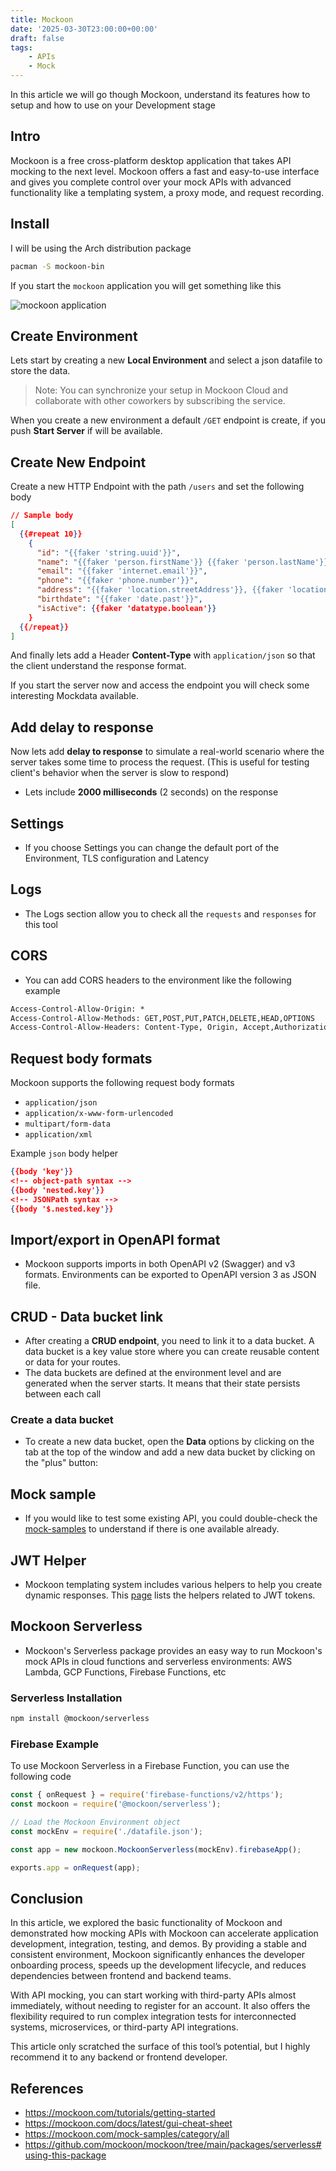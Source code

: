 ```yaml
---
title: Mockoon
date: '2025-03-30T23:00:00+00:00'
draft: false
tags:
    - APIs
    - Mock
---
```


In this article we will go though Mockoon, understand its features how to setup and how to use on your Development stage

## Intro ##

Mockoon is a free cross-platform desktop application that takes API mocking to the next level. Mockoon offers a fast and easy-to-use interface and gives you complete control over your mock APIs with advanced functionality like a templating system, a proxy mode, and request recording.

## Install ##

I will be using the Arch distribution package

```sh
pacman -S mockoon-bin
```

If you start the `mockoon` application you will get something like this

![mockoon application](/images/mockoon.png)

## Create Environment ##

Lets start by creating a new **Local Environment** and select a json datafile to store the data.

> Note: You can synchronize your setup in Mockoon Cloud and collaborate with other coworkers by subscribing the service.

When you create a new environment a default `/GET` endpoint is create, if you push **Start Server** if will be available. 

## Create New Endpoint ##

Create a new HTTP Endpoint with the path `/users` and set the following body

```json
// Sample body
[
  {{#repeat 10}}
    {
      "id": "{{faker 'string.uuid'}}",
      "name": "{{faker 'person.firstName'}} {{faker 'person.lastName'}}",
      "email": "{{faker 'internet.email'}}",
      "phone": "{{faker 'phone.number'}}",
      "address": "{{faker 'location.streetAddress'}}, {{faker 'location.city'}}, {{faker 'location.state' abbreviated=true}} {{faker 'location.zipCode'}}",
      "birthdate": "{{faker 'date.past'}}",
      "isActive": {{faker 'datatype.boolean'}}
    }
  {{/repeat}}
]
```

And finally lets add a Header **Content-Type** with `application/json` so that the client understand the response format.

If you start the server now and access the endpoint you will check some interesting Mockdata available.

## Add delay to response ##

Now lets add **delay to response** to simulate a real-world scenario where the server takes some time to process the request. (This is useful for testing client's behavior when the server is slow to respond)

* Lets include **2000 milliseconds** (2 seconds) on the response

## Settings ##

* If you choose Settings you can change the default port of the Environment, TLS configuration and Latency

## Logs ##

* The Logs section allow you to check all the `requests` and `responses` for this tool

## CORS ##

* You can add CORS headers to the environment like the following example

```txt
Access-Control-Allow-Origin: *
Access-Control-Allow-Methods: GET,POST,PUT,PATCH,DELETE,HEAD,OPTIONS
Access-Control-Allow-Headers: Content-Type, Origin, Accept,Authorization,Content-Length, X-Requested-With
```

## Request body formats ##

Mockoon supports the following request body formats

* `application/json`
* `application/x-www-form-urlencoded`
* `multipart/form-data`
* `application/xml`

Example `json` body helper

```json
{{body 'key'}}
<!-- object-path syntax -->
{{body 'nested.key'}}
<!-- JSONPath syntax -->
{{body '$.nested.key'}}
```

## Import/export in OpenAPI format ##

* Mockoon supports imports in both OpenAPI v2 (Swagger) and v3 formats. Environments can be exported to OpenAPI version 3 as JSON file.

## CRUD - Data bucket link ##

* After creating a **CRUD endpoint**, you need to link it to a data bucket. A data bucket is a key value store where you can create reusable content or data for your routes.
* The data buckets are defined at the environment level and are generated when the server starts. It means that their state persists between each call

### Create a data bucket ###

* To create a new data bucket, open the **Data** options by clicking on the tab at the top of the window and add a new data bucket by clicking on the "plus" button:

## Mock sample ##

* If you would like to test some existing API, you could double-check the [mock-samples](https://mockoon.com/mock-samples/category/all) to understand if there is one available already.

## JWT Helper ##

* Mockoon templating system includes various helpers to help you create dynamic responses. This [page](https://mockoon.com/docs/latest/templating/jwt-helpers) lists the helpers related to JWT tokens.

## Mockoon Serverless ##

* Mockoon's Serverless package provides an easy way to run Mockoon's mock APIs in cloud functions and serverless environments: AWS Lambda, GCP Functions, Firebase Functions, etc

### Serverless Installation ###

```sh
npm install @mockoon/serverless
```
### Firebase Example ###

To use Mockoon Serverless in a Firebase Function, you can use the following code

```javascript
const { onRequest } = require('firebase-functions/v2/https');
const mockoon = require('@mockoon/serverless');

// Load the Mockoon Environment object
const mockEnv = require('./datafile.json');

const app = new mockoon.MockoonServerless(mockEnv).firebaseApp();

exports.app = onRequest(app);
```

## Conclusion ##

In this article, we explored the basic functionality of Mockoon and demonstrated how mocking APIs with Mockoon can accelerate application development, integration, testing, and demos. By providing a stable and consistent environment, Mockoon significantly enhances the developer onboarding process, speeds up the development lifecycle, and reduces dependencies between frontend and backend teams.

With API mocking, you can start working with third-party APIs almost immediately, without needing to register for an account. It also offers the flexibility required to run complex integration tests for interconnected systems, microservices, or third-party API integrations.

This article only scratched the surface of this tool’s potential, but I highly recommend it to any backend or frontend developer.

## References ##

* <https://mockoon.com/tutorials/getting-started>
* <https://mockoon.com/docs/latest/gui-cheat-sheet>
* <https://mockoon.com/mock-samples/category/all>
* <https://github.com/mockoon/mockoon/tree/main/packages/serverless#using-this-package>
